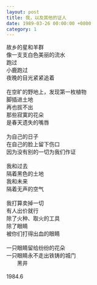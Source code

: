 ```yaml
---
layout: post
title: 我，以及其他的证人
date: 1989-03-26 00:00:00 +0800
category: 1
---
```


故乡的星和羊群<br>
像一支支白色美丽的流水<br>
跑过<br>
小鹿跑过<br>
夜晚的目光紧紧追着<br>
<br>
在空旷的野地上，发现第一枚植物<br>
脚插进土地<br>
再也拔不出<br>
那些寂寞的花朵<br>
是春天遗失的嘴唇<br>
<br>
为自己的日子<br>
在自己的脸上留下伤口<br>
因为没有别的一切为我们作证<br>
<br>
我和过去<br>
隔着黑色的土地<br>
我和未来<br>
隔着无声的空气<br>
<br>
我打算卖掉一切<br>
有人出价就行<br>
除了火种、取火的工具<br>
除了眼睛<br>
被你们打得出血的眼睛<br>
<br>
一只眼睛留给纷纷的花朵<br>
一只眼睛永不走出铁铸的城门<br>
　　黑井<br>
<br>
1984.6